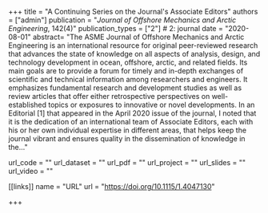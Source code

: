 +++
title = "A Continuing Series on the Journal's Associate Editors"
authors = ["admin"]
publication = "*Journal of Offshore Mechanics and Arctic Engineering*, 142(4)"
publication_types = ["2"] # 2: journal
date = "2020-08-01"
abstract= "The ASME Journal of Offshore Mechanics and Arctic Engineering is an international resource for original peer-reviewed research that advances the state of knowledge on all aspects of analysis, design, and technology development in ocean, offshore, arctic, and related fields. Its main goals are to provide a forum for timely and in-depth exchanges of scientific and technical information among researchers and engineers. It emphasizes fundamental research and development studies as well as review articles that offer either retrospective perspectives on well-established topics or exposures to innovative or novel developments. In an Editorial [1] that appeared in the April 2020 issue of the journal, I noted that it is the dedication of an international team of Associate Editors, each with his or her own individual expertise in different areas, that helps keep the journal vibrant and ensures quality in the dissemination of knowledge in the..."

url_code = ""
url_dataset = ""
url_pdf = ""
url_project = ""
url_slides = ""
url_video = ""

[[links]]
    name = "URL"
    url = "https://doi.org/10.1115/1.4047130"

+++

